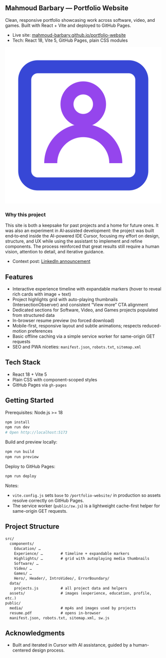 ## Mahmoud Barbary — Portfolio Website

Clean, responsive portfolio showcasing work across software, video, and games. Built with React + Vite and deployed to GitHub Pages.

- Live site: [mahmoud-barbary.github.io/portfolio-website](https://mahmoud-barbary.github.io/portfolio-website)
- Tech: React 18, Vite 5, GitHub Pages, plain CSS modules

![Portfolio Screenshot](public/portfolio.png)

### Why this project
This site is both a keepsake for past projects and a home for future ones. It was also an experiment in AI‑assisted development: the project was built end‑to‑end inside the AI-powered IDE Cursor, focusing my effort on design, structure, and UX while using the assistant to implement and refine components. The process reinforced that great results still require a human vision, attention to detail, and iterative guidance.

- Context post: [LinkedIn announcement](https://www.linkedin.com/posts/mahmoud-ibrahim-barbary_webdevelopment-portfolio-ai-activity-7375120277115940864-8aGR?utm_source=share&utm_medium=member_desktop&rcm=ACoAAEX1gVkBqsAVm7zEVx5ZqxHYeIKe_eXs2bo)

## Features
- Interactive experience timeline with expandable markers (hover to reveal rich cards with image + text)
- Project highlights grid with auto-playing thumbnails (IntersectionObserver) and consistent “View more” CTA alignment
- Dedicated sections for Software, Video, and Games projects populated from structured data
- In-browser resume preview (no forced download)
- Mobile-first, responsive layout and subtle animations; respects reduced-motion preferences
- Basic offline caching via a simple service worker for same-origin GET requests
- SEO and PWA niceties: `manifest.json`, `robots.txt`, `sitemap.xml`

## Tech Stack
- React 18 + Vite 5
- Plain CSS with component-scoped styles
- GitHub Pages via `gh-pages`

## Getting Started
Prerequisites: Node.js >= 18

```bash
npm install
npm run dev
# Open http://localhost:5173
```

Build and preview locally:
```bash
npm run build
npm run preview
```

Deploy to GitHub Pages:
```bash
npm run deploy
```

Notes:
- `vite.config.js` sets `base` to `/portfolio-website/` in production so assets resolve correctly on GitHub Pages.
- The service worker (`public/sw.js`) is a lightweight cache-first helper for same-origin GET requests.

## Project Structure
```text
src/
  components/
    Education/ …
    Experience/ …        # timeline + expandable markers
    Highlights/ …        # grid with autoplaying media thumbnails
    Software/ …
    Video/ …
    Games/ …
    Hero/, Header/, IntroVideo/, ErrorBoundary/
  data/
    projects.js          # all project data and helpers
  assets/                # images (experience, education, profile, etc.)
public/
  media/                 # mp4s and images used by projects
  resume.pdf             # opens in-browser
  manifest.json, robots.txt, sitemap.xml, sw.js
```
## Acknowledgments
- Built and iterated in Cursor with AI assistance, guided by a human-centered design process.
